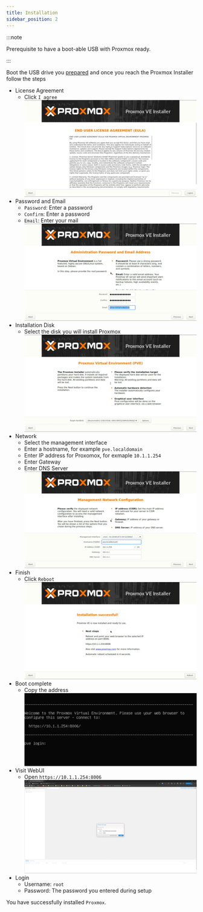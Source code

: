 ```yaml
---
title: Installation
sidebar_position: 2
---
```


:::note

Prerequisite to have a boot-able USB with Proxmox ready.

:::

Boot the USB drive you [prepared](prepare.md) and once you reach the Proxmox Installer follow the steps

- License Agreement
  - Click `I agree`
    ![step1](img/proxmox-install-step1.png)
- Password and Email
  - `Password`: Enter a password
  - `Confirm`: Enter a password
  - `Email`: Enter your mail
    ![step2](img/proxmox-install-step2.png)
- Installation Disk
  - Select the disk you will install Proxmox
    ![step3](img/proxmox-install-step3.png)
- Network
  - Select the management interface
  - Enter a hostname, for example `pve.localdomain`
  - Enter IP address for Proxomox, for exmaple `10.1.1.254`
  - Enter Gateway
  - Enter DNS Server
    ![step4](img/proxmox-install-step4.png)
- Finish
  - Click `Reboot`
    ![step5](img/proxmox-install-step5.png)
- Boot complete
  - Copy the address
    ![step6](img/proxmox-install-step6.png)
- Visit WebUI
  - Open `https://10.1.1.254:8006`
    ![step7](img/proxmox-install-step7.png)
- Login
  - Username: `root`
  - Password: The password you entered during setup

You have successfully installed `Proxmox`.
